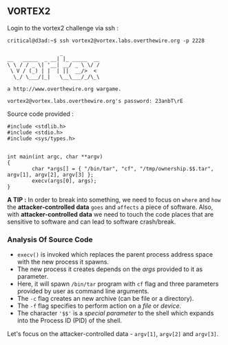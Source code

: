 ## VORTEX2

Login to the vortex2 challenge via ssh :

```
critical@d3ad:~$ ssh vortex2@vortex.labs.overthewire.org -p 2228

                 _            
__   _____  _ __| |_ _____  __
\ \ / / _ \| '__| __/ _ \ \/ /
 \ V / (_) | |  | ||  __/>  < 
  \_/ \___/|_|   \__\___/_/\_\
                              
a http://www.overthewire.org wargame.

vortex2@vortex.labs.overthewire.org's password: 23anbT\rE
```

Source code provided :
```
#include <stdlib.h>
#include <stdio.h>
#include <sys/types.h>


int main(int argc, char **argv)
{
        char *args[] = { "/bin/tar", "cf", "/tmp/ownership.$$.tar", argv[1], argv[2], argv[3] };
        execv(args[0], args);
}

```

**A TIP :** In order to break into something, we need to focus on `where` and `how` the **attacker-controlled data** `goes` and `affects` a piece of software. Also, with **attacker-controlled data** we need to touch the code places that are sensitive to software and can lead to software crash/break.

### Analysis Of Source Code

* `execv()` is invoked which replaces the parent process address space with the new process it spawns. 
* The new process it creates depends on the *args* provided to it as parameter.
*  Here, it will spawn `/bin/tar` program with `cf` flag and three parameters provided by user as command line arguments.
* The `-c` flag creates an new archive (can be file or a directory).
* The `-f` flag specifies to perform action on a *file* or *device*.
* The character `'$$'` is a *special parameter* to the shell which expands into the Process ID (PID) of the shell.

Let's focus on the attacker-controlled data - `argv[1]`, `argv[2]` and `argv[3]`.